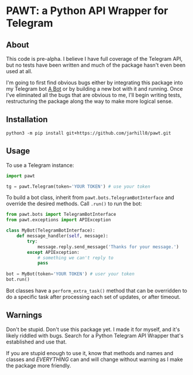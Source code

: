 # PAWT: a Python API Wrapper for Telegram


## About

This code is pre-alpha. I believe I have full coverage of the Telegram API, 
but no tests have been written and much of the package hasn't even been used 
at all. 

I'm going to first find obvious bugs either by integrating this package into my 
Telegram bot [A Bot](https://github.com.jarhill0/ABot) or by building a new 
bot with it and running. Once I've eliminated all the bugs that are obvious 
to me, I'll begin writing tests, restructuring the package along the way to 
make more logical sense. 

## Installation

```commandline
python3 -m pip install git+https://github.com/jarhill0/pawt.git
```

## Usage

To use a Telegram instance:

```python
import pawt

tg = pawt.Telegram(token='YOUR TOKEN') # use your token
```

To build a bot class, inherit from `pawt.bots.TelegramBotInterface` and 
override the desired methods. Call `.run()` to run the bot:

```python
from pawt.bots import TelegramBotInterface
from pawt.exceptions import APIException

class MyBot(TelegramBotInterface):
    def message_handler(self, message):
        try:
            message.reply.send_message('Thanks for your message.')
        except APIException:
            # something we can't reply to
            pass
            
bot = MyBot(token='YOUR TOKEN') # user your token
bot.run()
```

Bot classes have a `perform_extra_task()` method that can be overridden to do
a specific task after processing each set of updates, or after timeout. 

## Warnings 

Don't be stupid. Don't use this package yet. I made it for myself, and it's 
likely riddled with bugs. Search for a Python Telegram API Wrapper that's 
established and use that. 

If you are stupid enough to use it, know that methods and names and classes 
and *EVERYTHING* can and will change without warning as I make the package 
more friendly.